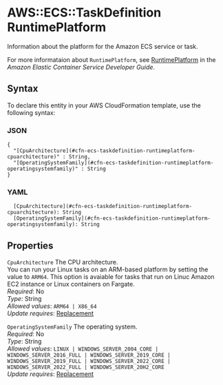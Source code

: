 # AWS::ECS::TaskDefinition RuntimePlatform<a name="aws-properties-ecs-taskdefinition-runtimeplatform"></a>

Information about the platform for the Amazon ECS service or task\.

For more informataion about `RuntimePlatform`, see [RuntimePlatform](https://docs.aws.amazon.com/AmazonECS/latest/developerguide/task_definition_parameters.html#runtime-platform) in the *Amazon Elastic Container Service Developer Guide*\.

## Syntax<a name="aws-properties-ecs-taskdefinition-runtimeplatform-syntax"></a>

To declare this entity in your AWS CloudFormation template, use the following syntax:

### JSON<a name="aws-properties-ecs-taskdefinition-runtimeplatform-syntax.json"></a>

```
{
  "[CpuArchitecture](#cfn-ecs-taskdefinition-runtimeplatform-cpuarchitecture)" : String,
  "[OperatingSystemFamily](#cfn-ecs-taskdefinition-runtimeplatform-operatingsystemfamily)" : String
}
```

### YAML<a name="aws-properties-ecs-taskdefinition-runtimeplatform-syntax.yaml"></a>

```
  [CpuArchitecture](#cfn-ecs-taskdefinition-runtimeplatform-cpuarchitecture): String
  [OperatingSystemFamily](#cfn-ecs-taskdefinition-runtimeplatform-operatingsystemfamily): String
```

## Properties<a name="aws-properties-ecs-taskdefinition-runtimeplatform-properties"></a>

`CpuArchitecture`  <a name="cfn-ecs-taskdefinition-runtimeplatform-cpuarchitecture"></a>
The CPU architecture\.  
You can run your Linux tasks on an ARM\-based platform by setting the value to `ARM64`\. This option is avaiable for tasks that run on Linuc Amazon EC2 instance or Linux containers on Fargate\.  
*Required*: No  
*Type*: String  
*Allowed values*: `ARM64 | X86_64`  
*Update requires*: [Replacement](https://docs.aws.amazon.com/AWSCloudFormation/latest/UserGuide/using-cfn-updating-stacks-update-behaviors.html#update-replacement)

`OperatingSystemFamily`  <a name="cfn-ecs-taskdefinition-runtimeplatform-operatingsystemfamily"></a>
The operating system\.  
*Required*: No  
*Type*: String  
*Allowed values*: `LINUX | WINDOWS_SERVER_2004_CORE | WINDOWS_SERVER_2016_FULL | WINDOWS_SERVER_2019_CORE | WINDOWS_SERVER_2019_FULL | WINDOWS_SERVER_2022_CORE | WINDOWS_SERVER_2022_FULL | WINDOWS_SERVER_20H2_CORE`  
*Update requires*: [Replacement](https://docs.aws.amazon.com/AWSCloudFormation/latest/UserGuide/using-cfn-updating-stacks-update-behaviors.html#update-replacement)